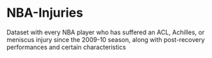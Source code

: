 # NBA-Injuries
Dataset with every NBA player who has suffered an ACL, Achilles, or meniscus injury since the 2009-10 season, along with post-recovery performances and certain characteristics
